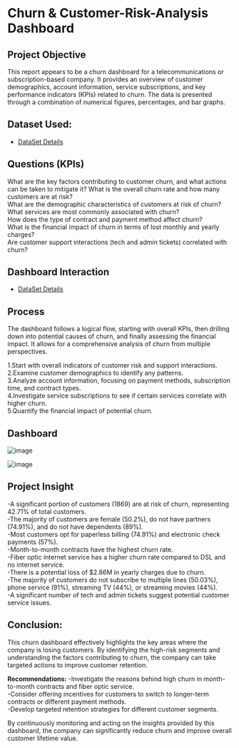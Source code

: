 # Churn & Customer-Risk-Analysis Dashboard
## Project Objective
This report appears to be a churn dashboard for a telecommunications or subscription-based company. It provides an overview of customer demographics, account information, service subscriptions, and key performance indicators (KPIs) related to churn. The data is presented through a combination of numerical figures, percentages, and bar graphs.

## Dataset Used:
- <a href="https://github.com/Sushant7890/Churn-Customer-Risk-Analysis/blob/main/02%20Churn-Dataset.xlsx">DataSet Details</a>

## Questions (KPIs)
What are the key factors contributing to customer churn, and what actions can be taken to mitigate it?
What is the overall churn rate and how many customers are at risk?             
What are the demographic characteristics of customers at risk of churn?           
What services are most commonly associated with churn?            
How does the type of contract and payment method affect churn?             
What is the financial impact of churn in terms of lost monthly and yearly charges?         
Are customer support interactions (tech and admin tickets) correlated with churn?          

## Dashboard Interaction
- <a href="https://github.com/Sushant7890/Churn-Customer-Risk-Analysis/blob/main/Customer%20Retention.pdf">DataSet Details</a>

## Process
The dashboard follows a logical flow, starting with overall KPIs, then drilling down into potential causes of churn, and finally assessing the financial impact. It allows for a comprehensive analysis of churn from multiple perspectives.         

1.Start with overall indicators of customer risk and support interactions.        
2.Examine customer demographics to identify any patterns.         
3.Analyze account information, focusing on payment methods, subscription time, and contract types.        
4.Investigate service subscriptions to see if certain services correlate with higher churn.          
5.Quantify the financial impact of potential churn.        

## Dashboard
![image](https://github.com/user-attachments/assets/1ceccc6f-e0d8-464b-836e-4131f4619bba)

![image](https://github.com/user-attachments/assets/4391d9ad-35a9-4a62-bffb-7d18a4ebc7d5)

## Project Insight
-A significant portion of customers (1869) are at risk of churn, representing 42.71% of total customers.                      
-The majority of customers are female (50.2%), do not have partners (74.91%), and do not have dependents (89%).             
-Most customers opt for paperless billing (74.91%) and electronic check payments (57%).               
-Month-to-month contracts have the highest churn rate.                
-Fiber optic internet service has a higher churn rate compared to DSL and no internet service.            
-There is a potential loss of $2.86M in yearly charges due to churn.               
-The majority of customers do not subscribe to multiple lines (50.03%), phone service (91%), streaming TV (44%), or streaming movies (44%).            
-A significant number of tech and admin tickets suggest potential customer service issues.     

## Conclusion:
This churn dashboard effectively highlights the key areas where the company is losing customers. By identifying the high-risk segments and understanding the factors contributing to churn, the company can take targeted actions to improve customer retention.        

**Recommendations:**
-Investigate the reasons behind high churn in month-to-month contracts and fiber optic service.           
-Consider offering incentives for customers to switch to longer-term contracts or different payment methods.          
-Develop targeted retention strategies for different customer segments.   

By continuously monitoring and acting on the insights provided by this dashboard, the company can significantly reduce churn and improve overall customer lifetime value.
